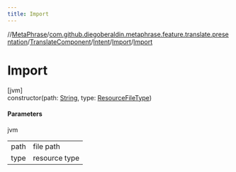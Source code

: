 ```yaml
---
title: Import
---
```

//[MetaPhrase](../../../../../index.html)/[com.github.diegoberaldin.metaphrase.feature.translate.presentation](../../../index.html)/[TranslateComponent](../../index.html)/[Intent](../index.html)/[Import](index.html)/[Import](-import.html)



# Import



[jvm]\
constructor(path: [String](https://kotlinlang.org/api/latest/jvm/stdlib/kotlin/-string/index.html), type: [ResourceFileType](../../../../com.github.diegoberaldin.metaphrase.domain.project.data/-resource-file-type/index.html))



#### Parameters


jvm

| | |
|---|---|
| path | file path |
| type | resource type |




